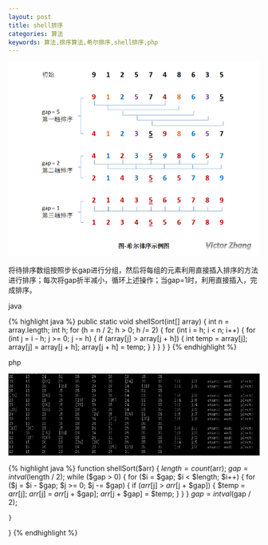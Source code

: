 ```yaml
---
layout: post
title: shell排序
categories: 算法 
keywords: 算法,排序算法,希尔排序,shell排序,php
---
```


![希尔排序](/img/算法/shellSort.png)

将待排序数组按照步长gap进行分组，然后将每组的元素利用直接插入排序的方法进行排序；每次将gap折半减小，循环上述操作；当gap=1时，利用直接插入，完成排序。  

java

{% highlight java  %}
public static void shellSort(int[] array) {
    int n = array.length;
    int h;
    for (h = n / 2; h > 0; h /= 2) {
        for (int i = h; i < n; i++) {
            for (int j = i - h; j >= 0; j -= h) {
                if (array[j] > array[j + h]) {
                    int temp = array[j];
                    array[j] = array[j + h];
                    array[j + h] = temp;
                }
            }
        }
    }
}
{% endhighlight %}

php

![希尔排序](/img/算法/shellSort1.png)

{% highlight java  %}
function shellSort($arr) {
    $length = count($arr);
    $gap = intval($length / 2);
    while ($gap > 0) {
        for ($i = $gap; $i < $length; $i++) {
            for ($j = $i - $gap; $j >= 0; $j -= $gap) {
                if ($arr[$j] > $arr[$j + $gap]) {
                    $temp = $arr[$j];
                    $arr[$j] = $arr[$j + $gap];
                    $arr[$j + $gap] = $temp;
                }
            }
        }
        $gap = intval($gap / 2);

    }
}
{% endhighlight %}
